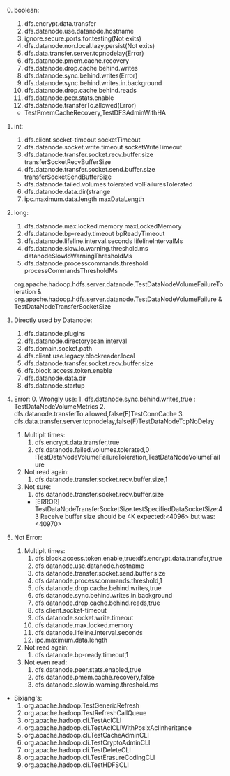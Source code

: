 0. boolean:
	1. dfs.encrypt.data.transfer
	2. dfs.datanode.use.datanode.hostname
	3. ignore.secure.ports.for.testing(Not exits)
	4. dfs.datanode.non.local.lazy.persist(Not exits)
	5. dfs.data.transfer.server.tcpnodelay(Error)
	6. dfs.datanode.pmem.cache.recovery
	7. dfs.datanode.drop.cache.behind.writes
	8. dfs.datanode.sync.behind.writes(Error)
	9. dfs.datanode.sync.behind.writes.in.background
	10. dfs.datanode.drop.cache.behind.reads
	11. dfs.datanode.peer.stats.enable
	12. dfs.datanode.transferTo.allowed(Error)
	* TestPmemCacheRecovery,TestDFSAdminWithHA
1. int:
	1. dfs.client.socket-timeout socketTimeout
	2. dfs.datanode.socket.write.timeout socketWriteTimeout
	3. dfs.datanode.transfer.socket.recv.buffer.size transferSocketRecvBufferSize
	4. dfs.datanode.transfer.socket.send.buffer.size transferSocketSendBufferSize
	5. dfs.datanode.failed.volumes.tolerated volFailuresTolerated
	6. dfs.datanode.data.dir(strange
	7. ipc.maximum.data.length  maxDataLength
2. long:
	1. dfs.datanode.max.locked.memory maxLockedMemory
	2. dfs.datanode.bp-ready.timeout bpReadyTimeout
	3. dfs.datanode.lifeline.interval.seconds lifelineIntervalMs
	4. dfs.datanode.slow.io.warning.threshold.ms   datanodeSlowIoWarningThresholdMs
	5. dfs.datanode.processcommands.threshold   processCommandsThresholdMs
	
	org.apache.hadoop.hdfs.server.datanode.TestDataNodeVolumeFailureToleration & org.apache.hadoop.hdfs.server.datanode.TestDataNodeVolumeFailure & TestDataNodeTransferSocketSize

3. Directly used by Datanode:
	1. dfs.datanode.plugins
	2. dfs.datanode.directoryscan.interval
	3. dfs.domain.socket.path
	4. dfs.client.use.legacy.blockreader.local
	5. dfs.datanode.transfer.socket.recv.buffer.size
	6. dfs.block.access.token.enable
	7. dfs.datanode.data.dir
	8. dfs.datanode.startup
	








1. Error:
	0. Wrongly use:
		1. dfs.datanode.sync.behind.writes,true : TestDataNodeVolumeMetrics
		2. dfs.datanode.transferTo.allowed,false(F)TestConnCache
		3. dfs.data.transfer.server.tcpnodelay,false(F)TestDataNodeTcpNoDelay
	1. Multiplt times:
		1. dfs.encrypt.data.transfer,true
		2. dfs.datanode.failed.volumes.tolerated,0 :TestDataNodeVolumeFailureToleration,TestDataNodeVolumeFailure
	2. Not read again:
		1. dfs.datanode.transfer.socket.recv.buffer.size,1
	3. Not sure:
		1. dfs.datanode.transfer.socket.recv.buffer.size
		* [ERROR]   TestDataNodeTransferSocketSize.testSpecifiedDataSocketSize:43 Receive buffer size should be 4K expected:<4096> but was:<40970>
2. Not Error:
	1. Multiplt times:
		1. dfs.block.access.token.enable,true:dfs.encrypt.data.transfer,true
		2. dfs.datanode.use.datanode.hostname
		3. dfs.datanode.transfer.socket.send.buffer.size
		5. dfs.datanode.processcommands.threshold,1
		6. dfs.datanode.drop.cache.behind.writes,true
		7. dfs.datanode.sync.behind.writes.in.background
		8. dfs.datanode.drop.cache.behind.reads,true
		9. dfs.client.socket-timeout
		10. dfs.datanode.socket.write.timeout
		11. dfs.datanode.max.locked.memory
		12. dfs.datanode.lifeline.interval.seconds
		13. ipc.maximum.data.length
	2. Not read again:
		1. dfs.datanode.bp-ready.timeout,1
	3. Not even read:
		1. dfs.datanode.peer.stats.enabled,true
		2. dfs.datanode.pmem.cache.recovery,false
		3. dfs.datanode.slow.io.warning.threshold.ms

* Sixiang's:
	1. org.apache.hadoop.TestGenericRefresh
	2. org.apache.hadoop.TestRefreshCallQueue
	3. org.apache.hadoop.cli.TestAclCLI
	4. org.apache.hadoop.cli.TestAclCLIWithPosixAclInheritance
	5. org.apache.hadoop.cli.TestCacheAdminCLI
	6. org.apache.hadoop.cli.TestCryptoAdminCLI
	7. org.apache.hadoop.cli.TestDeleteCLI
	8. org.apache.hadoop.cli.TestErasureCodingCLI
	9. org.apache.hadoop.cli.TestHDFSCLI